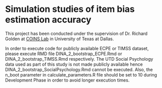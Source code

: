 # Simulation studies of item bias estimation accuracy

This project has been conducted under the supervision of Dr. Richard Golden at [COINS Lab](https://labs.utdallas.edu/coinslab/) in University of Texas at Dallas. 

In order to execute code for publicly available ECPE or TIMSS dataset, please execute RMD file DINA_2_bootstrap_ECPE.Rmd or DINA_2_bootstrap_TIMSS.Rmd respectively. The UTD Social Psychology data used as part of this study is not made publicly available hence DINA_2_bootstrap_SocialPsychology.Rmd cannot be executed. Also, the n_boot parameter in calculate_parameters.R file should be set to 10 during Development Phase in order to avoid longer execution times.

